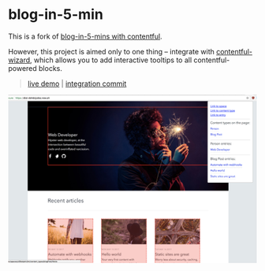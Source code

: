 # blog-in-5-min

This is a fork of [blog-in-5-mins with contentful](https://github.com/contentful/blog-in-5-minutes).

However, this project is aimed only to one thing – integrate with [contentful-wizard](https://github.com/Bloomca/contentful-wizard), which allows you to add interactive tooltips to all contentful-powered blocks.

> [live demo](https://dist-strjbhsmom.now.sh)  |  [integration commit](https://github.com/Bloomca/blog-in-5-minutes/commit/2419bcf23e54e59ec130728432b986078bc11b88)

![Blog example](./docs/images/example-blog.jpg "Blog example")
